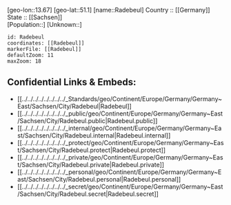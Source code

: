 ﻿---
location: [51.1,13.67] 
mapzoom: [7,12] 
mapmarker: city 
type: City
tags:
- geo/City


SpocWebEntityId: 33600
isDeleted: false
confidential: public

---
[geo-lon::13.67] 
[geo-lat::51.1] 
[name::Radebeul] 
Country :: [[Germany]]  
State :: [[Sachsen]]  
[Population::] 
[Unknown::] 


```leaflet
id: Radebeul
coordinates: [[Radebeul]] 
markerFile: [[Radebeul]] 
defaultZoom: 11 
maxZoom: 18
```


## Confidential Links & Embeds: 
- [[../../../../../../../../_Standards/geo/Continent/Europe/Germany/Germany~East/Sachsen/City/Radebeul|Radebeul]] 
- [[../../../../../../../../_public/geo/Continent/Europe/Germany/Germany~East/Sachsen/City/Radebeul.public|Radebeul.public]] 
- [[../../../../../../../../_internal/geo/Continent/Europe/Germany/Germany~East/Sachsen/City/Radebeul.internal|Radebeul.internal]] 
- [[../../../../../../../../_protect/geo/Continent/Europe/Germany/Germany~East/Sachsen/City/Radebeul.protect|Radebeul.protect]] 
- [[../../../../../../../../_private/geo/Continent/Europe/Germany/Germany~East/Sachsen/City/Radebeul.private|Radebeul.private]] 
- [[../../../../../../../../_personal/geo/Continent/Europe/Germany/Germany~East/Sachsen/City/Radebeul.personal|Radebeul.personal]] 
- [[../../../../../../../../_secret/geo/Continent/Europe/Germany/Germany~East/Sachsen/City/Radebeul.secret|Radebeul.secret]] 
